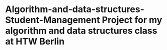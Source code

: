 # Algorithm-and-data-structures-Student-Management Project for my algorithm and data structures class at HTW Berlin
